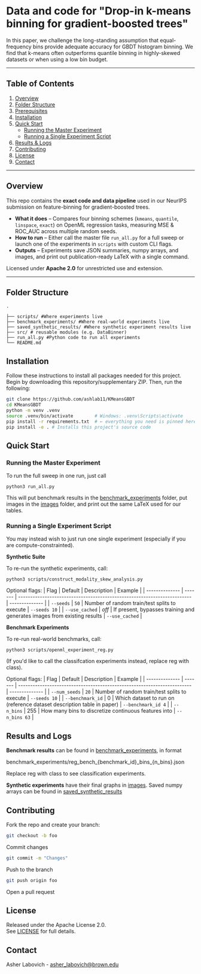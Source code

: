 # Data and code for "Drop-in k-means binning for gradient-boosted trees"

In this paper, we challenge the long-standing assumption that equal-frequency bins provide adequate accuracy for GBDT histogram binning. We find that k-means often outperforms quantile binning in highly-skewed datasets or when using a low bin budget.

---

## Table of Contents
1. [Overview](#overview)
2. [Folder Structure](#folder-structure)
3. [Prerequisites](#prerequisites)
4. [Installation](#installation)
5. [Quick Start](#quick-start)
   * [Running the Master Experiment](#running-the-master-experiment)
   * [Running a Single Experiment Script](#running-a-single-experiment-script)
6. [Results & Logs](#results--logs)
7. [Contributing](#contributing)
8. [License](#license)
9. [Contact](#contact)

---

## Overview
This repo contains the **exact code and data pipeline** used in our NeurIPS submission on feature-binning for gradient-boosted trees.

* **What it does** – Compares four binning schemes (`kmeans`, `quantile`, `linspace`, `exact`) on OpenML regression tasks, measuring MSE & ROC_AUC across multiple random seeds.
* **How to run** – Either call the master file `run_all.py` for a full sweep or launch one of the experiments in `scripts` with custom CLI flags.
* **Outputs** – Experiments save JSON summaries, numpy arrays, and images, and print out publication-ready LaTeX with a single command.

Licensed under **Apache 2.0** for unrestricted use and extension.


---

## Folder Structure
```text
.

├── scripts/ #Where experiments live
├── benchmark_experiments/ #Where real-world experiments live
├── saved_synthetic_results/ #Where synthetic experiment results live
├── src/ # reusable modules (e.g. DataBinner)
├── run_all.py #Python code to run all experiments
└── README.md
```

## Installation
Follow these instructions to install all packages needed for this project. Begin by downloading this repository/supplementary ZIP. Then, run the following:
```bash
git clone https://github.com/ashlab11/KMeansGBDT
cd KMeansGBDT
python -m venv .venv
source .venv/bin/activate        # Windows: .venv\Scripts\activate
pip install -r requirements.txt  # ← everything you need is pinned here
pip install -e . # Installs this project's source code
```

## Quick Start
### Running the Master Experiment
To run the full sweep in one run, just call 

```python3
python3 run_all.py
```

This will put benchmark results in the [benchmark_experiments](benchmark_experiments) folder, put images in the [images](images) folder, and print out the same LaTeX used for our tables.

### Running a Single Experiment Script
You may instead wish to just run one single experiment (especially if you are compute-constrainted). 

**Synthetic Suite**

To re-run the synthetic experiments, call:

```python3
python3 scripts/construct_modality_skew_analysis.py
```

Optional flags:
| Flag           | Default | Description                                                              | Example        |
| -------------- | ------- | ------------------------------------------------------------------------ | -------------- |
| `--seeds`      | `50`    | Number of random train/test splits to execute                            | `--seeds 10`   |
| `--use_cached` | *off*   | If present, bypasses training and generates images from existing results | `--use_cached` |

**Benchmark Experiments**

To re-run real-world benchmarks, call:
```python3
python3 scripts/openml_experiment_reg.py
```

(If you'd like to call the classifcation experiments instead, replace reg with class).

Optional flags:
| Flag           | Default | Description                                                              | Example        |
| -------------- | ------- | ------------------------------------------------------------------------ | -------------- |
| `--num_seeds`      | `20`    | Number of random train/test splits to execute                            | `--seeds 10`   |
| `--benchmark_id` | 0   | Which dataset to run on (reference dataset description table in paper) | `--benchmark_id 4` |
| `--n_bins` | 255   | How many bins to discretize continuous features into | `--n_bins 63` |

## Results and Logs
**Benchmark results** can be found in [benchmark_experiments](benchmark_experiments), in format 

benchmark_experiments/reg_bench_{benchmark_id}\_bins\_{n_bins}.json

Replace reg with class to see classification experiments.

**Synthetic experiments** have their final graphs in [images](images). Saved numpy arrays can be found in [saved_synthetic_results](saved_synthetic_results)


## Contributing
Fork the repo and create your branch:
```bash 
git checkout -b foo
```
Commit changes
```bash
git commit -m "Changes"
```

Push to the branch
```bash
git push origin foo
```

Open a pull request

## License
Released under the Apache License 2.0.  
See [LICENSE](./LICENSE) for full details.

## Contact
Asher Labovich - asher_labovich@brown.edu